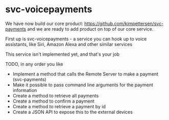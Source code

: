 # svc-voicepayments
We have now build our core product: https://github.com/kimpettersen/svc-payments and we are ready to add product on top of our core service.

First up is svc-voicepayments - a service you can hook up to voice assistants, like Siri, Amazon Alexa and other similar services

This service isn't implemented yet, and that's your job

TODO, in any order you like
 - Implement a method that calls the Remote Server to make a payment (svc-payments)
 - Make it possible to pass command line arguments for the payment information
 - Create a method to retrieve all payments
 - Create a method to confirm a payment
 - Create a method to retrieve a payment by id
 - Create a JSON API to expose this to the external devices
